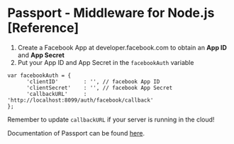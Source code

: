 # Passport - Middleware for Node.js [Reference]
1. Create a Facebook App at developer.facebook.com to obtain an **App ID** and **App Secret**
2. Put your App ID and App Secret in the `facebookAuth` variable
```
var facebookAuth = {
      'clientID'        : '', // facebook App ID
      'clientSecret'    : '', // facebook App Secret
      'callbackURL'     : 'http://localhost:8099/auth/facebook/callback'
};
```
   Remember to update `callbackURL` if your server is running in the cloud!

Documentation of Passport can be found [here](http://www.passportjs.org).
